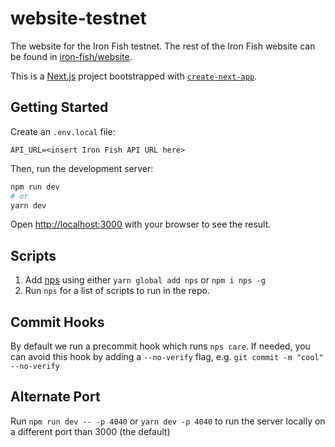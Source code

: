 # website-testnet

The website for the Iron Fish testnet. The rest of the Iron Fish website can be found in [iron-fish/website](https://github.com/iron-fish/website).

This is a [Next.js](https://nextjs.org/) project bootstrapped with [`create-next-app`](https://github.com/vercel/next.js/tree/canary/packages/create-next-app).

## Getting Started

Create an `.env.local` file:

```
API_URL=<insert Iron Fish API URL here>
```

Then, run the development server:

```bash
npm run dev
# or
yarn dev
```

Open [http://localhost:3000](http://localhost:3000) with your browser to see the result.

## Scripts

1. Add [nps](https://www.npmjs.com/package/nps) using either `yarn global add nps` or `npm i nps -g`
2. Run `nps` for a list of scripts to run in the repo.

## Commit Hooks

By default we run a precommit hook which runs `nps care`.
If needed, you can avoid this hook by adding a `--no-verify` flag, e.g. `git commit -m "cool" --no-verify`

## Alternate Port

Run `npm run dev -- -p 4040` or `yarn dev -p 4040` to run the server locally on a different port than 3000 (the default)
